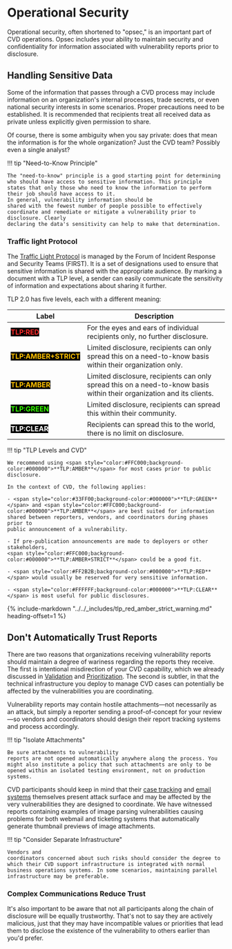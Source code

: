 # Operational Security

Operational security, often shortened to "opsec," is an important part
of CVD operations. Opsec includes your ability to maintain security and
confidentiality for information associated with vulnerability reports
prior to disclosure.

## Handling Sensitive Data

Some of the information that passes through a CVD process may include information on an
organization's internal processes, trade secrets, or even national
security interests in some scenarios. Proper precautions need to be
established. It is recommended that recipients treat all received data
as private unless explicitly given permission to share.

Of course, there is some ambiguity when you say private: does that mean
the information is for the whole organization? Just the
CVD team? Possibly even a single analyst?

!!! tip "Need-to-Know Principle"

    The "need-to-know" principle is a good starting point for determining
    who should have access to sensitive information. This principle
    states that only those who need to know the information to perform
    their job should have access to it.
    In general, vulnerability information should be
    shared with the fewest number of people possible to effectively
    coordinate and remediate or mitigate a vulnerability prior to disclosure. Clearly
    declaring the data's sensitivity can help to make that determination.

### Traffic light Protocol

The [Traffic Light Protocol](https://www.first.org/tlp) is managed by the Forum of Incident Response and Security Teams (FIRST).
It is a set of designations used to ensure that sensitive information is shared with the appropriate audience.
By marking a document with a TLP level, a sender can easily communicate the sensitivity of
information and expectations about sharing it further.

TLP 2.0 has five levels, each with a different meaning:

| Label | Description |
|-------|-------------|
| <span style="color:#FF2B2B;background-color:#000000">**TLP:RED**</span> | For the eyes and ears of individual recipients only, no further disclosure. | 
| <span style="color:#FFC000;background-color:#000000">**TLP:AMBER+STRICT**</span> | Limited disclosure, recipients can only spread this on a need-to-know basis within their organization only. |
| <span style="color:#FFC000;background-color:#000000">**TLP:AMBER**</span> | Limited disclosure, recipients can only spread this on a need-to-know basis within their organization and its clients.| 
| <span style="color:#33FF00;background-color:#000000">**TLP:GREEN**</span> | Limited disclosure, recipients can spread this within their community. |
| <span style="color:#FFFFFF;background-color:#000000">**TLP:CLEAR**</span> | Recipients can spread this to the world, there is no limit on disclosure. |

!!! tip "TLP Levels and CVD"

    We recommend using <span style="color:#FFC000;background-color:#000000">**TLP:AMBER**</span> for most cases prior to public disclosure.

    In the context of CVD, the following applies:

    - <span style="color:#33FF00;background-color:#000000">**TLP:GREEN**</span> and <span style="color:#FFC000;background-color:#000000">**TLP:AMBER**</span> are best suited for information shared between reporters, vendors, and coordinators during phases prior to
    public announcement of a vulnerability.

    - If pre-publication announcements are made to deployers or other stakeholders, 
    <span style="color:#FFC000;background-color:#000000">**TLP:AMBER+STRICT**</span> could be a good fit.

    - <span style="color:#FF2B2B;background-color:#000000">**TLP:RED**</span> would usually be reserved for very sensitive information.

    - <span style="color:#FFFFFF;background-color:#000000">**TLP:CLEAR**</span> is most useful for public disclosures.

{% include-markdown "../../_includes/tlp_red_amber_strict_warning.md" heading-offset=1 %}

## Don't Automatically Trust Reports

There are two reasons that organizations receiving vulnerability reports
should maintain a degree of wariness regarding the reports they receive.
The first is intentional misdirection of your CVD capability, which we
already discussed in [Validation](../../topics/phases/validation.md) and
[Prioritization](../../topics/phases/prioritization.md).
The second is subtler, in
that the technical infrastructure you deploy to manage CVD cases can
potentially be affected by the vulnerabilities you are coordinating.

Vulnerability reports may contain hostile attachments&mdash;not necessarily
as an attack, but simply a reporter sending a proof-of-concept for your
review&mdash;so vendors and coordinators should design their report tracking
systems and process accordingly. 

!!! tip "Isolate Attachments"

    Be sure attachments to vulnerability
    reports are not opened automatically anywhere along the process. You
    might also institute a policy that such attachments are only to be
    opened within an isolated testing environment, not on production
    systems.

CVD participants should keep in mind that their [case tracking](case_tracking.md) and [email
systems](secure_comms.md) themselves present attack surface and may be affected by the
very vulnerabilities they are designed to coordinate. We have witnessed
reports containing examples of image parsing vulnerabilities causing
problems for both webmail and ticketing systems that automatically
generate thumbnail previews of image attachments.

!!! tip "Consider Separate Infrastructure"

    Vendors and
    coordinators concerned about such risks should consider the degree to
    which their CVD support infrastructure is integrated with normal
    business operations systems. In some scenarios, maintaining parallel
    infrastructure may be preferable.


### Complex Communications Reduce Trust

It's also important to be aware that not all participants along the
chain of disclosure will be equally trustworthy. That's not to say they
are actively malicious, just that they may have incompatible values or
priorities that lead them to disclose the existence of the vulnerability
to others earlier than you'd prefer.

